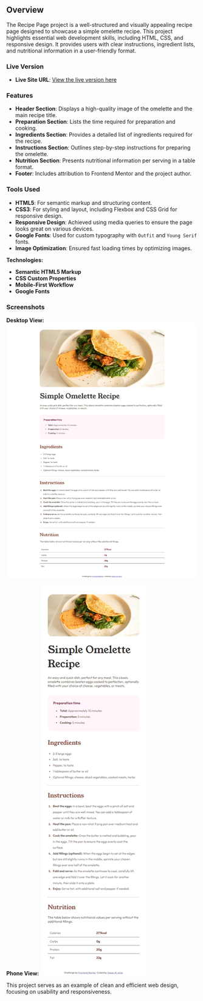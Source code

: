 ## Overview

The Recipe Page project is a well-structured and visually appealing recipe page designed to showcase a simple omelette recipe. This project highlights essential web development skills, including HTML, CSS, and responsive design. It provides users with clear instructions, ingredient lists, and nutritional information in a user-friendly format.


### Live Version

- **Live Site URL**: [View the live version here](https://yasseresam.github.io/Front-End-Mentor-Recipe-page/)


### Features

- **Header Section**: Displays a high-quality image of the omelette and the main recipe title.
- **Preparation Section**: Lists the time required for preparation and cooking.
- **Ingredients Section**: Provides a detailed list of ingredients required for the recipe.
- **Instructions Section**: Outlines step-by-step instructions for preparing the omelette.
- **Nutrition Section**: Presents nutritional information per serving in a table format.
- **Footer**: Includes attribution to Frontend Mentor and the project author.

### Tools Used

- **HTML5**: For semantic markup and structuring content.
- **CSS3**: For styling and layout, including Flexbox and CSS Grid for responsive design.
- **Responsive Design**: Achieved using media queries to ensure the page looks great on various devices.
- **Google Fonts**: Used for custom typography with `Outfit` and `Young Serif` fonts.
- **Image Optimization**: Ensured fast loading times by optimizing images.

**Technologies:**

- **Semantic HTML5 Markup**
- **CSS Custom Properties**
- **Mobile-First Workflow**
- **Google Fonts**

### Screenshots

**Desktop View:**
![Desktop Preview](./screenshot.png) <!-- Make sure to replace this path with the actual path to your screenshot -->

**Phone View:**
![Phone Preview](./phonescreen.png) <!-- Make sure to replace this path with the actual path to your screenshot -->


This project serves as an example of clean and efficient web design, focusing on usability and responsiveness.

